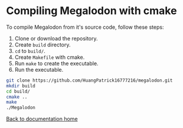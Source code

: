 # Compiling Megalodon with cmake

To compile Megalodon from it's source code, follow these steps:

1. Clone or download the repository.
2. Create `build` directory.
3. `cd` to `build/`.
4. Create `Makefile` with cmake.
5. Run `make` to create the executable.
6. Run the executable.

``` bash
git clone https://github.com/HuangPatrick16777216/megalodon.git
mkdir build
cd build/
cmake ..
make
./Megalodon
```

[Back to documentation home][home]

[home]: https://huangpatrick16777216.github.io/megalodon/
